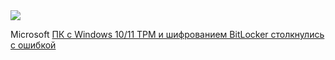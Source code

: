 <!--2025-01-19 09:47:31-->
<div class="yb">
  <div class="rss smaller1 habr"><img src="https://habrastorage.org/getpro/habr/upload_files/389/0c9/b15/3890c9b152d7e9f5da63e45b15a12d5d.jpg" /><p>Microsoft <a href="https://support.microsoft.com/en-us/topic/after-enabling-bitlocker-for-your-security-some-settings-are-managed-by-your-administrator-is-unexpectedly-displayed-5ad9ee7d-cb2c-4bc3-8aed-e7e0ecd11a83" rel="noopener noreferrer... <br><a class="light" href="https://habr.com/ru/news/874710/?utm_source=habrahabr&utm_medium=rss&utm_campaign=874710">ПК с Windows 10/11 TPM и шифрованием BitLocker столкнулись с ошибкой</a></div>
</div>
